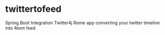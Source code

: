 # twittertofeed
Spring Boot Integration Twitter4j Rome app converting your twitter timeline into Atom feed

